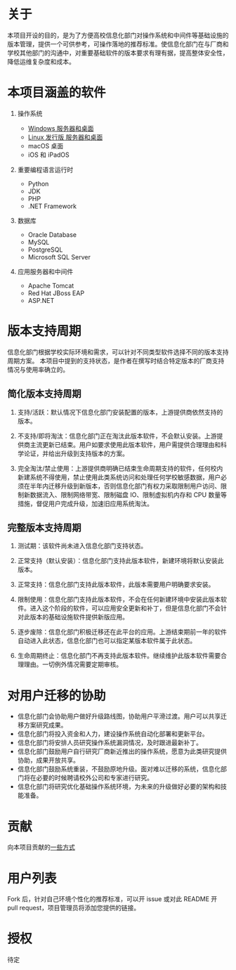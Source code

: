 # 关于
本项目开设的目的，是为了方便高校信息化部门对操作系统和中间件等基础设施的版本管理，提供一个可供参考，可操作落地的推荐标准。使信息化部门在与厂商和学校其他部门的沟通中，对重要基础软件的版本要求有理有据，提高整体安全性，降低运维复杂度和成本。

# 本项目涵盖的软件

1. 操作系统
    - [Windows 服务器和桌面](operating-systems/Windows.md)
    - [Linux 发行版 服务器和桌面](operating-systems/Linux.md)
    - macOS 桌面
    - iOS 和 iPadOS

2. 重要编程语言运行时
    - Python
    - JDK
    - PHP
    - .NET Framework

3. 数据库
    - Oracle Database
    - MySQL
    - PostgreSQL
    - Microsoft SQL Server

4. 应用服务器和中间件
    - Apache Tomcat
    - Red Hat JBoss EAP
    - ASP.NET

# 版本支持周期

信息化部门根据学校实际环境和需求，可以针对不同类型软件选择不同的版本支持周期方案。
本项目中提到的支持状态，是作者在撰写时结合特定版本的厂商支持情况与使用率确立的。

## 简化版本支持周期

1. 支持/活跃：默认情况下信息化部门安装配置的版本，上游提供商依然支持的版本。

2. 不支持/即将淘汰：信息化部门正在淘汰此版本软件，不会默认安装。上游提供商主流更新已结束。用户如要求使用此版本软件，用户需提供合理理由和科学论证，并给出升级到支持版本的方案。

3. 完全淘汰/禁止使用：上游提供商明确已结束生命周期支持的软件，任何校内新建系统不得使用，禁止使用此类系统访问和处理任何学校敏感数据，用户必须在半年内迁移升级到新版本，否则信息化部门有权力采取限制用户访问、限制新数据流入、限制网络带宽、限制磁盘 IO、限制虚拟机内存和 CPU 数量等措施，督促用户完成升级，加速旧应用系统淘汰。

## 完整版本支持周期

1. 测试期：该软件尚未进入信息化部门支持状态。

2. 正常支持（默认安装）：信息化部门支持此版本软件，新建环境将默认安装此版本。

3. 正常支持：信息化部门支持此版本软件，此版本需要用户明确要求安装。

4. 限制使用：信息化部门支持此版本软件，不会在任何新建环境中安装此版本软件。进入这个阶段的软件，可以应用安全更新和补丁，但是信息化部门不会针对此版本的基础设施软件提供新版应用。

5. 逐步废除：信息化部门积极迁移还在此平台的应用。上游结束期前一年的软件自动进入此状态，信息化部门也可以指定某版本软件属于此状态。

6. 生命周期终止：信息化部门不再支持此版本软件。继续维护此版本软件需要合理理由。一切例外情况需要定期审核。

# 对用户迁移的协助
- 信息化部门会协助用户做好升级路线图，协助用户平滑过渡。用户可以共享迁移方案研究成果。
- 信息化部门将投入资金和人力，建设操作系统自动化部署和更新平台。
- 信息化部门将安排人员研究操作系统漏洞情况，及时跟进最新补丁。
- 信息化部门鼓励用户自行研究厂商新近推出的操作系统，愿意为此类研究提供协助，成果开放共享。
- 信息化部门鼓励系统重装，不鼓励原地升级。面对难以迁移的系统，信息化部门将在必要的时候聘请校外公司和专家进行研究。
- 信息化部门将研究优化基础操作系统环境，为未来的升级做好必要的架构和技能准备。

# 贡献
向本项目贡献的[一些方式](CONTRIBUTING.md)

# 用户列表
Fork 后，针对自己环境个性化的推荐标准，可以开 issue 或对此 README 开 pull request，项目管理员将添加您提供的链接。

# 授权
待定
